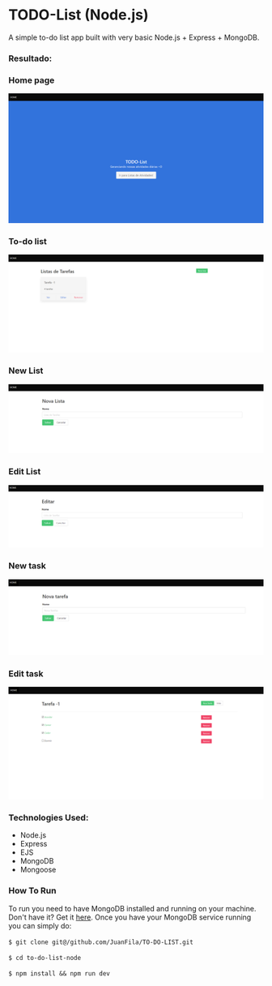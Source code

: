 #  TODO-List (Node.js)

A simple to-do list app built with very basic Node.js + Express + MongoDB.

### Resultado:
<h3>Home page</h3>
<img src="./public/img/Home.PNG">

<h3>To-do list</h3>
<img src="./public/img/Lista.PNG">

<h3>New List</h3>
<img src="./public/img/newList.PNG">

<h3>Edit List</h3>
<img src="./public/img/EditList.png">

<h3>New task</h3>
<img src="./public/img/newTask.png">

<h3>Edit task</h3>
<img src="./public/img/task.png">



### Technologies Used:

- Node.js
- Express
- EJS
- MongoDB
- Mongoose

### How To Run

To run you need to have MongoDB installed and running on your machine. Don't have it? Get it [here](https://docs.mongodb.com/manual/installation/).
Once you have your MongoDB service running you can simply do:

```$ git clone git@/github.com/JuanFila/TO-DO-LIST.git```

```$ cd to-do-list-node```

```$ npm install && npm run dev```


